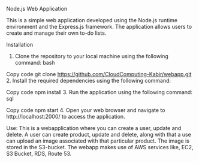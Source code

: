 Node.js Web Application

This is a simple web application developed using the Node.js runtime environment and the Express.js framework. The application allows users to create and manage their own to-do lists.

Installation
1. Clone the repository to your local machine using the following command:
bash

Copy code
git clone https://github.com/CloudComputing-Kabir/webapp.git
2. Install the required dependencies using the following command:

Copy code
npm install
3. Run the application using the following command:
sql

Copy code
npm start
4. Open your web browser and navigate to http://localhost:2000/ to access the application.

Use:
This is a webapplication where you can create a user, update and delete.
A user can create product, update and delete, along with that a use can upload an image associated with that particular product. 
The image is stored in the S3-bucket.
The webapp makes use of AWS services like, EC2, S3 Bucket, RDS, Route 53.
